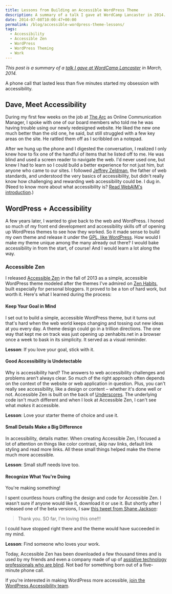 ```yaml
---
title: Lessons from Building an Accessible WordPress Theme
description: A summary of a talk I gave at WordCamp Lancaster in 2014.
date: 2014-07-08T10:00:47+00:00
permalink: /blog/accessible-wordpress-theme-lessons/
tags:
  - Accessibility
  - Accessible Zen
  - WordPress
  - WordPress Theming
  - Work
---
```


_This post is a summary of a [talk I gave at WordCamp Lancaster](http://davidakennedy.github.io/wclc2014/) in March, 2014._

A phone call that lasted less than five minutes started my obsession with accessibility.

## Dave, Meet Accessibility

During my first few weeks on the job at [The Arc](http://www.thearc.org/) as Online Communication Manager, I spoke with one of our board members who told me he was having trouble using our newly redesigned website. He liked the new one much better than the old one, he said, but still struggled with a few key areas on the site. He rattled them off as I scribbled on a notepad.

After we hung up the phone and I digested the conversation, I realized I only knew how to fix one of the handful of items that he listed off to me. He was blind and used a screen reader to navigate the web. I'd never used one, but knew I had to learn so I could build a better experience for not just him, but anyone who came to our sites. I followed [Jeffrey Zeldman](http://www.zeldman.com/), the father of web standards, and understood the very basics of accessibility, but didn't really know how challenging and rewarding web accessibility could be. I dug in. (Need to know more about what accessibility is? [Read WebAIM's introduction](http://webaim.org/intro/).)

## WordPress + Accessibility

A few years later, I wanted to give back to the web and WordPress. I honed so much of my front end development and accessibility skills off of opening up WordPress themes to see how they worked. So it made sense to build my own theme and release it under the [GPL, like WordPress](http://wordpress.org/about/license/). How would I make my theme unique among the many already out there? I would bake accessibility in from the start, of course! And I would learn a lot along the way.

### Accessible Zen

I released [Accessible Zen](http://wordpress.org/themes/accessible-zen/) in the fall of 2013 as a simple, accessible WordPress theme modeled after the themes I've admired on [Zen Habits](http://zenhabits.net/), built especially for personal bloggers. It proved to be a ton of hard work, but worth it. Here's what I learned during the process:

#### Keep Your Goal in Mind

I set out to build a simple, accessible WordPress theme, but it turns out that's hard when the web world keeps changing and tossing out new ideas at you every day. A theme design could go in a trillion directions. The one way that kept me on track was just opening up zenhabits.net in a browser once a week to bask in its simplicity. It served as a visual reminder.

**Lesson**: If you love your goal, stick with it.

#### Good Accessibility is Undetectable

Why is accessibility hard? The answers to web accessibility challenges and problems aren’t always clear. So much of the right approach often depends on the context of the website or web application in question. Plus, you can't really see accessibility, like a design or content – whether it's done well or not. Accessible Zen is built on the back of [Underscores](http://underscores.me/). The underlying code isn't much different and when I look at Accessible Zen, I can't see what _makes_ it accessible.

**Lesson**: Love your starter theme of choice and use it.

#### Small Details Make a Big Difference

In accessibility, details matter. When creating Accessible Zen, I focused a lot of attention on things like color contrast, skip nav links, default link styling and read more links. All these small things helped make the theme much more accessible.

**Lesson**: Small stuff needs love too.

#### Recognize What You're Doing

You're making something!

I spent countless hours crafting the design and code for Accessible Zen. I wasn't sure if anyone would like it, download it or use it. But shortly after I released one of the beta versions, I saw [this tweet from Shane Jackson](https://twitter.com/jack728/status/351753432673165313):

> Thank you. SO far, I'm loving this one!!!

I could have stopped right there and the theme would have succeeded in my mind.

**Lesson**: Find someone who loves your work.

Today, Accessible Zen has been downloaded a few thousand times and is used by my friends and even a company made of up of [assistive technology professionals who are blind](http://blindaccesstraining.com/). Not bad for something born out of a five-minute phone call.

If you're interested in making WordPress more accessible, [join the WordPress Accessibility team](http://make.wordpress.org/accessibility/join-us/).
